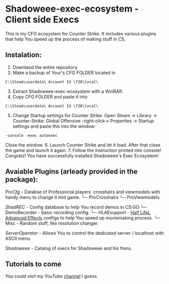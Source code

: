# Shadoweee-exec-ecosystem - Client side Execs
 This is my CFG ecosystem for Counter Strike. It includes various plugins that help You speed up the process of making stuff in CS.
## Instalation:
1. Downlaod the entire repository.
2. Make a backup of Your's CFG FOLDER located in 
```
C:\Steam\userdata\ Account Id \730\local\ 
```
3. Extract Shadoweee-exec-ecosystem with a WinRAR.
4. Copy CFG FOLDER and paste it into 
```
C:\Steam\userdata\ Account Id \730\local\ 
```
5. Change Startup settings for Counter Strike:
 Open Steam -> Library -> Counter-Strike: Global Offensive -right-click-> Properties -> Startup settings 
 and paste this into the window:
```
-console -exec autoexec
```
 Close the window.
6. Launch Counter Strike and let it load. After that close the game and launch it again.
7. Follow the instruction printed into console! 
Congratz! You have successfully installed Shadoweee's Exec Ecosystem!

## Avaiable Plugins (arleady provided in the package):
 *ProCfg* - Databse of Professional players' crosshairs and viewmodels with handy menu to change it mid game.
   └─ ProCrosshairs
   └─ ProViewmodels

*ShadREC* - Config database to help You record demos in CS:GO
  └─ DemoRecorder - basic recording config.
  └─ HLAEsupport - [Half LifeL Advanced Effects](https://github.com/advancedfx/advancedfx/) configs to help You speed up moviemaking process.
  └─ Misc - Random stuff, like resolution changer.
  
*ServerOperator* - Allows You to control the dedicated server / localhost with ASCII menu.

*Shadoweee* - Catalog of execs for Shadoweee and his frens.

## Tutorials to come
You could visit my YouTube [channel](http://youtube.com/c/Shadoweee/) I guess.
